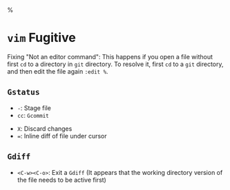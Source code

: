 %

# `vim` Fugitive

Fixing "Not an editor command": This happens if you open a file without first `cd` to a directory in `git` directory. To resolve it, first `cd` to a `git` directory, and then edit the file again `:edit %`.

## `Gstatus`

* `-`: Stage file
* `cc`: `Gcommit`
- `X`: Discard changes
- `=`: Inline diff of file under cursor

## `Gdiff`

* `<C-w><C-o>`: Exit a `Gdiff` (It appears that the working directory version of the file needs to be active first)

